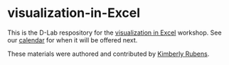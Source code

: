 # visualization-in-Excel

This is the D-Lab respository for the [visualization in Excel](http://dlab.berkeley.edu/training/visualization-excel-0) workshop. See our [calendar](http://dlab.berkeley.edu/calendar-node-field-date) for when it will be offered next.

These materials were authored and contributed by [Kimberly Rubens](http://dlab.berkeley.edu/consultation/kimberly-rubens).